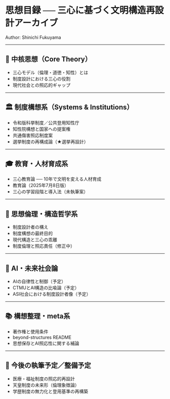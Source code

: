 # 思想目録 ── 三心に基づく文明構造再設計アーカイブ
Author: Shinichi Fukuyama

---

## 🔱 中核思想（Core Theory）

- 三心モデル（倫理・道徳・知性）とは
- 制度設計における三心の役割
- 現代社会との照応的ギャップ

---

## 🏛 制度構想系（Systems & Institutions）

- 令和版科挙制度／公共登用知性庁
- 知性院構想と国家への提案権
- 共通傷害照応制度案
- 選挙制度の再構成論（★選挙再設計）

---

## 🎓 教育・人材育成系

- 三心教育論 ── 10年で文明を変える人材育成
- 教育論（2025年7月8日版）
- 三心の学習段階と導入法（未執筆案）

---

## 📜 思想倫理・構造哲学系

- 制度設計者の構え
- 制度構想の最終目的
- 現代構造と三心の乖離
- 制度倫理と照応責任（修正中）

---

## 🧠 AI・未来社会論

- AIの自律性と制御（予定）
- CTMUとAI構造の比喩論（予定）
- ASI社会における制度設計者像（予定）

---

## 📚 構想整理・meta系

- 著作権と使用条件
- beyond-structures README
- 思想保存とAI照応性に関する補論

---

## 🚀 今後の執筆予定／整備予定

- 医療・福祉制度の照応的再設計
- 天皇制度の未来形（倫理象徴論）
- 学歴制度の無力化と登用基準の再構築
